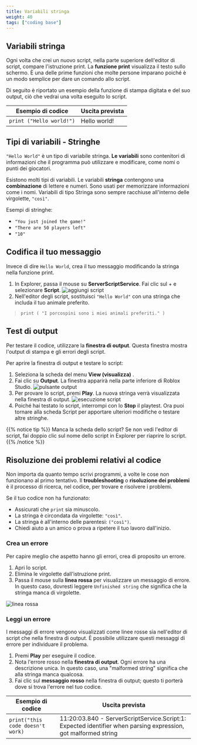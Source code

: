 ```yaml
---
title: Variabili stringa
weight: 40
tags: ["coding base"] 
---
```


## Variabili stringa

Ogni volta che crei un nuovo script, nella parte superiore dell'editor di script, compare l'istruzione print. La **funzione print** visualizza il testo sullo schermo. È una delle prime funzioni che molte persone imparano poiché è un modo semplice per dare un comando allo script.

Di seguito è riportato un esempio della funzione di stampa digitata e del suo output, ciò che vedrai una volta eseguito lo script.

|Esempio di codice|Uscita prevista|
|-----------------|---------------|
| `print ("Hello world!")`|Hello world!|

## Tipi di variabili - Stringhe

`"Hello World"` è un tipo di variabile stringa. **Le variabili** sono contenitori di informazioni che il programma può utilizzare e modificare, come nomi o punti dei giocatori.

Esistono molti tipi di variabili. Le variabili **stringa** contengono una **combinazione** di lettere e numeri. Sono usati per memorizzare informazioni come i nomi. Variabili di tipo Stringa sono sempre racchiuse all'interno delle virgolette, `"così"`.

Esempi di stringhe:

* `"You just joined the game!"`
* `"There are 50 players left"`
* `"10"`

## Codifica il tuo messaggio

Invece di dire `Hello World`, crea il tuo messaggio modificando la stringa nella funzione print.

1. In Explorer, passa il mouse su **ServerScriptService**. Fai clic sul + e selezionare **Script**.
![aggiungi script](ServerScriptServiceAddScript_2A_280x310.png)
1. Nell'editor degli script, sostituisci `"Hello World"` con una stringa che includa il tuo animale preferito.

> `print ( "I porcospini sono i miei animali preferiti." )`

## Test di output

Per testare il codice, utilizzare la **finestra di output**. Questa finestra mostra l'output di stampa e gli errori degli script.

Per aprire la finestra di output e testare lo script:
1. Seleziona la scheda del menu **View (visualizza)** .
1. Fai clic su **Output**. La finestra apparirà nella parte inferiore di Roblox Studio.
![pulsante output](Output_480x320.png)
1. Per provare lo script, premi **Play**. La nuova stringa verrà visualizzata nella finestra di output.
![esecuzione script](showScriptRunning.png)
1. Poiché hai testato lo script, interrompi con lo **Stop** il playtest. Ora puoi tornare alla scheda Script per apportare ulteriori modifiche o testare altre stringhe.

{{% notice tip %}}
Manca la scheda dello script?
Se non vedi l'editor di script, fai doppio clic sul nome dello script in Explorer per riaprire lo script.
{{% /notice %}}

## Risoluzione dei problemi relativi al codice

Non importa da quanto tempo scrivi programmi, a volte le cose non funzionano al primo tentativo. Il **troubleshooting** o **risoluzione dei problemi** è il processo di ricerca, nel codice, per trovare e risolvere i problemi.

Se il tuo codice non ha funzionato:

* Assicurati che `print` sia minuscolo.
* La stringa è circondata da virgolette: `"così"`.
* La stringa è all'interno delle parentesi: `("così")`.
* Chiedi aiuto a un amico o prova a ripetere il tuo lavoro dall'inizio.

### Crea un errore

Per capire meglio che aspetto hanno gli errori, crea di proposito un errore.

1. Apri lo script.
1. Elimina le virgolette dall'istruzione print.
1. Passa il mouse sulla **linea rossa** per visualizzare un messaggio di errore. In questo caso, dovresti leggere `Unfinished string` che significa che la stringa manca di virgolette.

![linea rossa](ErrorRedline_480x320.png)

### Leggi un errore

I messaggi di errore vengono visualizzati come linee rosse sia nell'editor di script che nella finestra di output. È possibile utilizzare questi messaggi di errore per individuare il problema.

1. Premi **Play** per eseguire il codice.
1. Nota l'errore rosso nella **finestra di output**. Ogni errore ha una descrizione unica. In questo caso, una "malformed string" significa che alla stringa manca qualcosa.
1. Fai clic sul **messaggio rosso** nella finestra di output; questo ti porterà dove si trova l'errore nel tuo codice.

|Esempio di codice|Uscita prevista|
|-----------------|---------------|
|`print("this code doesn't work)`|11:20:03.840 - ServerScriptService.Script:1: Expected identifier when parsing expression, got malformed string|
